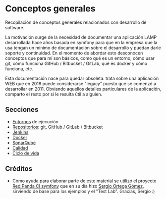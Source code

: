 # Conceptos generales

Recopilación de conceptos generales relacionados con desarrollo de software.

La motivación surge de la necesidad de documentar una aplicación LAMP desarrollada hace años basada en symfony para que en la empresa que la usa tengan un mínimo de documentación sobre el desarrollo y puedan darle soporte y continuidad. En el momento de abordar esto desconocen conceptos que para mí son básicos, como qué es un entorno, cómo usar git, cómo funciona GitHub / Bitbucket / GitLab, qué es docker y cómo funciona, etc.

Esta documentación nace para quedar obsoleta: trata sobre una aplicación WEB que en 2018 puede considerarse "legacy" puesto que se comenzó a desarrollar en 2011. Obviando aquellos detalles particulares de la aplicación, comparto el resto por si le resulta útil a alguien.

## Secciones

- [Entornos](environments.md) de ejecución
- [Repositorios](repositories.md): git, GitHub / GitLab / Bitbucket
- [Jenkins](jenkins.md)
- [Docker](docker.md)
- [SonarQube](sonarqube.md)
- [Calidad](qa.md)
- [Ciclo de vida](application-lifecicle.md)

## Créditos

- Como ayuda para elaborar parte de este material se utilizó el proyecto [Red Panda CI symfony](https://github.com/sergioortegagomez/red-panda-ci-symfony) que en su día hizo [Sergio Ortega Gómez](https://github.com/sergioortegagomez), sirviendo de base para los ejemplos y el "Test Lab". Gracias, Sergio :)
